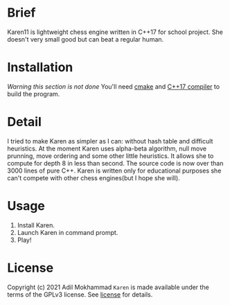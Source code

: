 # Brief
Karen11 is lightweight chess engine written in C++17 for school project. She doesn't very small good but can beat a regular human.


# Installation 
_Warning this section is not done_
You'll need [cmake](https://cmake.org/) and [C++17 compiler](https://en.cppreference.com/w/cpp/compiler_support/17) to build the program.

# Detail
I tried to make Karen as simpler as I can: without hash table and difficult heuristics. At the moment Karen uses alpha-beta algorithm, null move prunning, move ordering and some other little heuristics. It allows she to compute for depth 8 in less than second. The source code is now over than 3000 lines of pure C++. Karen is written only for educational purposes she can't compete with other chess engines(but I hope she will).

# Usage
1. Install Karen.
2. Launch Karen in command prompt.
3. Play!

# License
Copyright (c) 2021 Adil Mokhammad
`Karen` is made available under the terms of the GPLv3 license.
See [license](https://www.gnu.org/licenses/gpl-3.0.en.html) for details.
